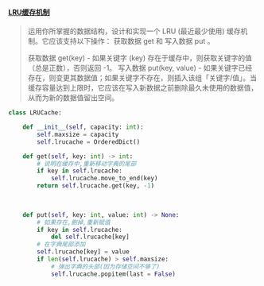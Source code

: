 #### [LRU缓存机制](https://leetcode-cn.com/problems/lru-cache/)

> 运用你所掌握的数据结构，设计和实现一个  LRU (最近最少使用) 缓存机制。它应该支持以下操作： 获取数据 get 和 写入数据 put 。
>
> 获取数据 get(key) - 如果关键字 (key) 存在于缓存中，则获取关键字的值（总是正数），否则返回 -1。
> 写入数据 put(key, value) - 如果关键字已经存在，则变更其数据值；如果关键字不存在，则插入该组「关键字/值」。当缓存容量达到上限时，它应该在写入新数据之前删除最久未使用的数据值，从而为新的数据值留出空间。



```python
class LRUCache:

    def __init__(self, capacity: int):
        self.maxsize = capacity
        self.lrucache = OrderedDict()

    def get(self, key: int) -> int:
        # 说明在缓存中,重新移动字典的尾部
        if key in self.lrucache:
            self.lrucache.move_to_end(key)
        return self.lrucache.get(key, -1)
        
        

    def put(self, key: int, value: int) -> None:
        # 如果存在,删掉,重新赋值
        if key in self.lrucache:
            del self.lrucache[key]
        # 在字典尾部添加
        self.lrucache[key] = value
        if len(self.lrucache) > self.maxsize:
            # 弹出字典的头部(因为存储空间不够了)
            self.lrucache.popitem(last = False)


```

